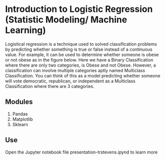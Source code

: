 # Introduction to Logistic Regression (Statistic Modeling/ Machine Learning)

<p>
Logistical regression is a technique used to solved classification problems by predicting whether something is true or false instead of a continuous value. For example, it can be used to determine whether someone is obese or not obese as in the figure below. Here we have a Binary Classification where there are only two categories, is Obese and not Obese. However, a classification can involve multiple categories aptly named Multiclass Classification. You can think of this as a model predicting whether someone will vote democratic, republican, or independent as a Multiclass Classification where there are 3 categories.
<p/>

## Modules
1. Pandas
2. Matplotlib
3. Sklearn

## Use
Open the Jupyter notebook file presentation-trstevens.ipynd to learn more